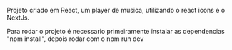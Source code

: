 Projeto criado em React, um player de musica, utilizando o react icons e o NextJs.

Para rodar o projeto é necessario primeiramente instalar as dependencias "npm install", depois rodar com o npm run dev
